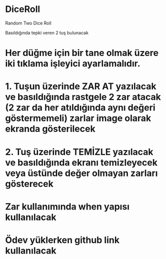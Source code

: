 # DiceRoll
Random Two Dice Roll

Basıldığında tepki veren 2 tuş bulunacak
  # Her düğme için bir tane olmak üzere iki tıklama işleyici ayarlamalıdır.
  # 1. Tuşun üzerinde  ZAR AT yazılacak ve basıldığında rastgele 2 zar atacak (2 zar da her atıldığında aynı değeri göstermemeli) zarlar image olarak ekranda gösterilecek
  # 2. Tuş üzerinde  TEMİZLE  yazılacak ve basıldığında ekranı temizleyecek veya üstünde değer olmayan zarları gösterecek
  # Zar kullanımında when yapısı kullanılacak
  # Ödev yüklerken github link kullanılacak 

